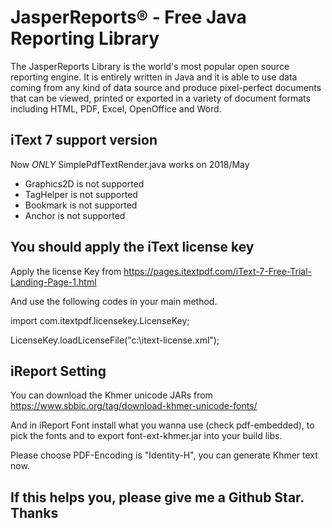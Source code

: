 # JasperReports® - Free Java Reporting Library

The JasperReports Library is the world's most popular open source reporting engine. 
It is entirely written in Java and it is able to use data coming from any kind of data source and 
produce pixel-perfect documents that can be viewed, printed or exported in a variety of document 
formats including HTML, PDF, Excel, OpenOffice and Word.


## iText 7 support version

Now *ONLY* SimplePdfTextRender.java works on 2018/May

- Graphics2D is not supported
- TagHelper is not supported
- Bookmark is not supported
- Anchor is not supported


## You should apply the iText license key

Apply the license Key from https://pages.itextpdf.com/iText-7-Free-Trial-Landing-Page-1.html

And use the following codes in your main method.

import com.itextpdf.licensekey.LicenseKey;

LicenseKey.loadLicenseFile("c:\\itext-license.xml");

## iReport Setting

You can download the Khmer unicode JARs from https://www.sbbic.org/tag/download-khmer-unicode-fonts/

And in iReport Font install what you wanna use (check pdf-embedded), to pick the fonts and to export font-ext-khmer.jar into your build libs.

Please choose PDF-Encoding is "Identity-H", you can generate Khmer text now.


## If this helps you, please give me a Github Star. Thanks

